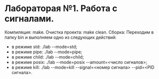 # Лабораторая №1. Работа с сигналами.

Компиляция: make.
Очистка проекта: make clean.
Сборка:
Переходим в папку bin и выполняем одно из следующих действий:
- в режиме std: ./lab --mode=std;
- в режиме pipe: ./lab --mode=pipe;
- в режиме child: ./lab --mode=child;
- в режиме posix: ./lab --mode=posix --amount=<число сигналов>;
- в режиме kill: ./lab --mode=kill --signal=<номер сигнала> --pid=<PID сигнала>.
